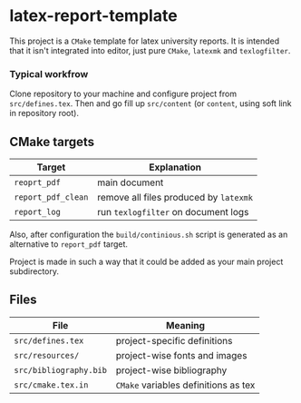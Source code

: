 # latex-report-template
This project is a `CMake` template for latex university reports. It is intended
that it isn't integrated into editor, just pure `CMake`, `latexmk` and
`texlogfilter`. 

### Typical workfrow
Clone repository to your machine and configure project from `src/defines.tex`.
Then and go fill up `src/content` (or `content`, using soft link in repository root).

## CMake targets
Target | Explanation
----|----|
`reoprt_pdf`       | main document 
`report_pdf_clean` | remove all files produced by `latexmk`
`report_log`       | run `texlogfilter` on document logs

Also, after configuration the `build/continious.sh` script is generated as an
alternative to `report_pdf` target.

Project is made in such a way that it could be added as your main project
subdirectory.
## Files
File | Meaning
----|----|
`src/defines.tex` | project-specific definitions
`src/resources/`  | project-wise fonts and images
`src/bibliography.bib` | project-wise bibliography
`src/cmake.tex.in`     | `CMake` variables definitions as tex
